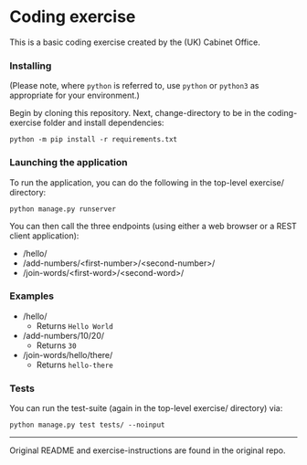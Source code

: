 # Coding exercise

This is a basic coding exercise created by the (UK) Cabinet Office.

### Installing

(Please note, where `python` is referred to, use `python` or `python3` as appropriate for your environment.)

Begin by cloning this repository. Next, change-directory to be in the coding-exercise folder and install dependencies:

```
python -m pip install -r requirements.txt
```

### Launching the application

To run the application, you can do the following in the top-level exercise/ directory:

```
python manage.py runserver
```

You can then call the three endpoints (using either a web browser or a REST client application):

- /hello/
- /add-numbers/&lt;first-number&gt;/&lt;second-number&gt;/
- /join-words/&lt;first-word&gt;/&lt;second-word&gt;/

### Examples

- /hello/
  - Returns `Hello World`
- /add-numbers/10/20/
  - Returns `30`
- /join-words/hello/there/
  - Returns `hello-there`

### Tests

You can run the test-suite (again in the top-level exercise/ directory) via:

```
python manage.py test tests/ --noinput
```

---

Original README and exercise-instructions are found in the original repo.
